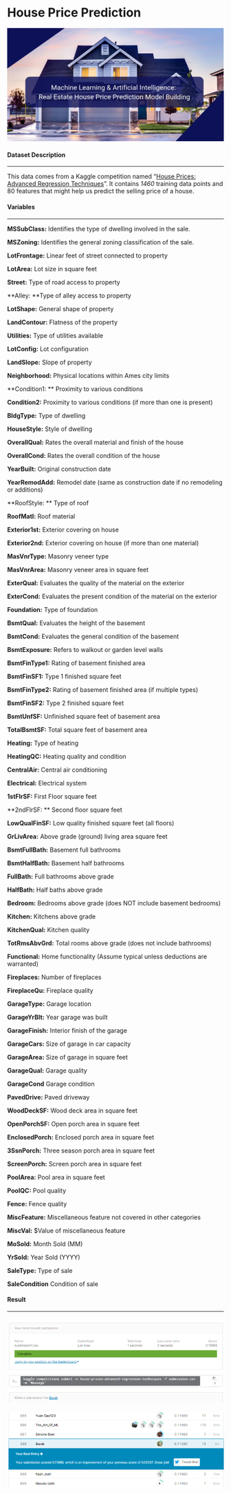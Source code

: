 # House Price Prediction


![houspreice](images/houspreice.jpg)



#### Dataset Description

------

This data comes from a Kaggle competition named “[House Prices: Advanced Regression Techniques](https://www.kaggle.com/c/house-prices-advanced-regression-techniques)”. It contains *1460* training data points and 80 features that might help us predict the selling price of a house.



#### Variables

------

**MSSubClass:** Identifies the type of dwelling involved in the sale.

**MSZoning:** Identifies the general zoning classification of the sale.

**LotFrontage:** Linear feet of street connected to property

**LotArea:** Lot size in square feet

**Street:** Type of road access to property

**Alley: **Type of alley access to property

**LotShape:** General shape of property

**LandContour:** Flatness of the property

**Utilities:** Type of utilities available

**LotConfig:** Lot configuration

**LandSlope:** Slope of property

**Neighborhood:** Physical locations within Ames city limits

**Condition1: ** Proximity to various conditions

**Condition2:** Proximity to various conditions (if more than one is present)

**BldgType:** Type of dwelling

**HouseStyle:** Style of dwelling

**OverallQual:** Rates the overall material and finish of the house

**OverallCond:** Rates the overall condition of the house

**YearBuilt:** Original construction date

**YearRemodAdd:** Remodel date (same as construction date if no remodeling or additions)

**RoofStyle: ** Type of roof

**RoofMatl:** Roof material

**Exterior1st:** Exterior covering on house

**Exterior2nd:** Exterior covering on house (if more than one material)

**MasVnrType:** Masonry veneer type

**MasVnrArea:** Masonry veneer area in square feet

**ExterQual:** Evaluates the quality of the material on the exterior 

**ExterCond:** Evaluates the present condition of the material on the exterior

**Foundation:**  Type of foundation

**BsmtQual:** Evaluates the height of the basement

**BsmtCond:** Evaluates the general condition of the basement

**BsmtExposure:** Refers to walkout or garden level walls

**BsmtFinType1:** Rating of basement finished area

**BsmtFinSF1:** Type 1 finished square feet

**BsmtFinType2:** Rating of basement finished area (if multiple types)

**BsmtFinSF2:** Type 2 finished square feet

**BsmtUnfSF:** Unfinished square feet of basement area

**TotalBsmtSF:** Total square feet of basement area

**Heating:** Type of heating

**HeatingQC:** Heating quality and condition

**CentralAir:** Central air conditioning

**Electrical:** Electrical system

**1stFlrSF:** First Floor square feet

**2ndFlrSF: ** Second floor square feet

**LowQualFinSF:** Low quality finished square feet (all floors)

**GrLivArea:** Above grade (ground) living area square feet

**BsmtFullBath:** Basement full bathrooms

**BsmtHalfBath:** Basement half bathrooms

**FullBath:** Full bathrooms above grade

**HalfBath:** Half baths above grade

**Bedroom:** Bedrooms above grade (does NOT include basement bedrooms)

**Kitchen:** Kitchens above grade

**KitchenQual:** Kitchen quality

**TotRmsAbvGrd:** Total rooms above grade (does not include bathrooms)

**Functional:** Home functionality (Assume typical unless deductions are warranted)

**Fireplaces:** Number of fireplaces

**FireplaceQu:** Fireplace quality

**GarageType:** Garage location

**GarageYrBlt:** Year garage was built

**GarageFinish:** Interior finish of the garage

**GarageCars:** Size of garage in car capacity

**GarageArea:** Size of garage in square feet

**GarageQual:** Garage quality

**GarageCond** Garage condition

**PavedDrive:** Paved driveway

**WoodDeckSF:** Wood deck area in square feet

**OpenPorchSF:** Open porch area in square feet

**EnclosedPorch:** Enclosed porch area in square feet

**3SsnPorch:** Three season porch area in square feet

**ScreenPorch:** Screen porch area in square feet

**PoolArea:** Pool area in square feet

**PoolQC:** Pool quality

**Fence:** Fence quality

**MiscFeature:** Miscellaneous feature not covered in other categories

**MiscVal:** $Value of miscellaneous feature

**MoSold:** Month Sold (MM)

**YrSold:** Year Sold (YYYY)

**SaleType:** Type of sale

**SaleCondition** Condition of sale





#### Result

------



#### ![11989](images/11989.png)



![liste](images/liste.png)
